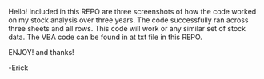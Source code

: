 Hello! Included in this REPO are three screenshots of how the code worked on my stock analysis over three years.
The code successfully ran across three sheets and all rows. This code will work or any similar set of stock data.
The VBA code can be found in at txt file in this REPO.

ENJOY! and thanks!

-Erick
